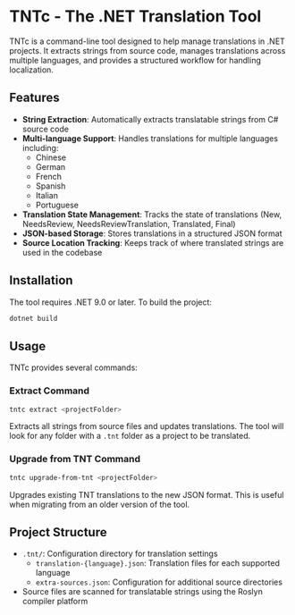 # TNTc - The .NET Translation Tool

TNTc is a command-line tool designed to help manage translations in .NET projects. It extracts strings from source code, manages translations across multiple languages, and provides a structured workflow for handling localization.

## Features

- **String Extraction**: Automatically extracts translatable strings from C# source code
- **Multi-language Support**: Handles translations for multiple languages including:
  - Chinese
  - German
  - French
  - Spanish
  - Italian
  - Portuguese
- **Translation State Management**: Tracks the state of translations (New, NeedsReview, NeedsReviewTranslation, Translated, Final)
- **JSON-based Storage**: Stores translations in a structured JSON format
- **Source Location Tracking**: Keeps track of where translated strings are used in the codebase

## Installation

The tool requires .NET 9.0 or later. To build the project:

```bash
dotnet build
```

## Usage

TNTc provides several commands:

### Extract Command
```bash
tntc extract <projectFolder>
```
Extracts all strings from source files and updates translations. The tool will look for any folder with a `.tnt` folder as a project to be translated.

### Upgrade from TNT Command
```bash
tntc upgrade-from-tnt <projectFolder>
```
Upgrades existing TNT translations to the new JSON format. This is useful when migrating from an older version of the tool.

## Project Structure

- `.tnt/`: Configuration directory for translation settings
  - `translation-{language}.json`: Translation files for each supported language
  - `extra-sources.json`: Configuration for additional source directories
- Source files are scanned for translatable strings using the Roslyn compiler platform
